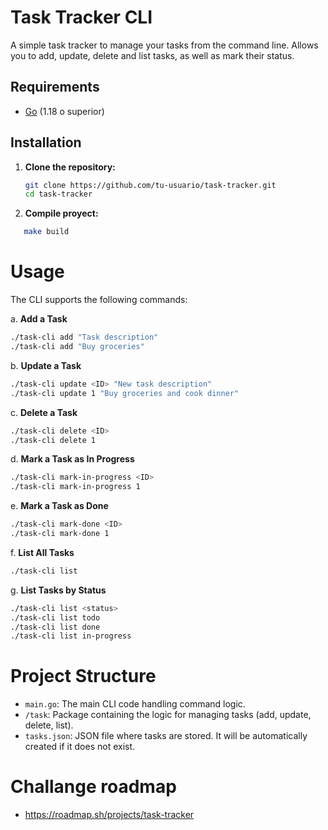 # Task Tracker CLI

A simple task tracker to manage your tasks from the command line. Allows you to add, update, delete and list tasks, as well as mark their status.

## Requirements

- [Go](https://golang.org/doc/install) (1.18 o superior)

## Installation

1. **Clone the repository:**

   ```bash
   git clone https://github.com/tu-usuario/task-tracker.git
   cd task-tracker
   ```

2. **Compile proyect:**

```bash
   make build
```

# Usage

The CLI supports the following commands:

a. **Add a Task**

```bash
./task-cli add "Task description"
./task-cli add "Buy groceries"
```

b. **Update a Task**

```bash
./task-cli update <ID> "New task description"
./task-cli update 1 "Buy groceries and cook dinner"
```

c. **Delete a Task**

```bash
./task-cli delete <ID>
./task-cli delete 1
```

d. **Mark a Task as In Progress**

```bash
./task-cli mark-in-progress <ID>
./task-cli mark-in-progress 1
```

e. **Mark a Task as Done**

```bash
./task-cli mark-done <ID>
./task-cli mark-done 1
```

f. **List All Tasks**

```bash
./task-cli list
```

g. **List Tasks by Status**

```bash
./task-cli list <status>
./task-cli list todo
./task-cli list done
./task-cli list in-progress
```

# Project Structure

- `main.go`: The main CLI code handling command logic.
- `/task`: Package containing the logic for managing tasks (add, update, delete, list).
- `tasks.json`: JSON file where tasks are stored. It will be automatically created if it does not exist.

# Challange roadmap

- https://roadmap.sh/projects/task-tracker
